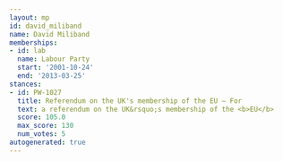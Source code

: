 ```yaml
---
layout: mp
id: david_miliband
name: David Miliband
memberships:
- id: lab
  name: Labour Party
  start: '2001-10-24'
  end: '2013-03-25'
stances:
- id: PW-1027
  title: Referendum on the UK's membership of the EU — For
  text: a referendum on the UK&rsquo;s membership of the <b>EU</b>
  score: 105.0
  max_score: 130
  num_votes: 5
autogenerated: true
---
```


